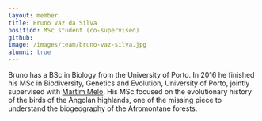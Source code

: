 ```yaml
---
layout: member
title: Bruno Vaz da Silva
position: MSc student (co-supervised)
github: 
image: /images/team/bruno-vaz-silva.jpg
alumni: true
---
```


Bruno has a BSc in Biology from the University of Porto. In 2016 he finished his MSc in Biodiversity, Genetics and Evolution, University of Porto, jointly supervised with [Martim Melo](https://science.uct.ac.za/fitzpatrick/martim-melo). His MSc focused on the evolutionary history of the birds of the Angolan highlands, one of the missing piece to understand the biogeography of the Afromontane forests.